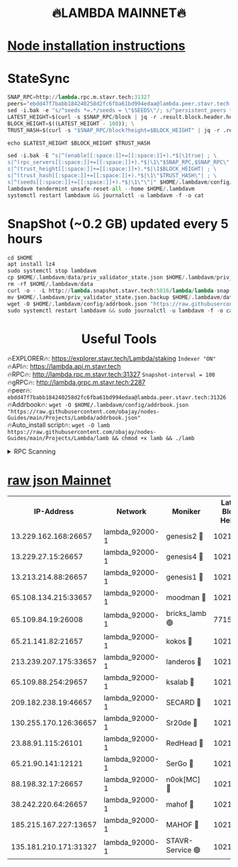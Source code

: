 <h1 align="center"> 🔥LAMBDA MAINNET🔥</h1>


[Node installation instructions](https://github.com/obajay/nodes-Guides/tree/main/Projects/Lambda)
=


# StateSync
```python
SNAP_RPC=http://lambda.rpc.m.stavr.tech:31327
peers="ebdd47f7babb184240258d2fc6fba61bd994edaa@lambda.peer.stavr.tech:31326" 
sed -i.bak -e "s/^seeds *=.*/seeds = \"$SEEDS\"/; s/^persistent_peers *=.*/persistent_peers = \"$PEERS\"/" $HOME/.lambdavm/config/config.toml
LATEST_HEIGHT=$(curl -s $SNAP_RPC/block | jq -r .result.block.header.height); \
BLOCK_HEIGHT=$((LATEST_HEIGHT - 100)); \
TRUST_HASH=$(curl -s "$SNAP_RPC/block?height=$BLOCK_HEIGHT" | jq -r .result.block_id.hash)

echo $LATEST_HEIGHT $BLOCK_HEIGHT $TRUST_HASH

sed -i.bak -E "s|^(enable[[:space:]]+=[[:space:]]+).*$|\1true| ; \
s|^(rpc_servers[[:space:]]+=[[:space:]]+).*$|\1\"$SNAP_RPC,$SNAP_RPC\"| ; \
s|^(trust_height[[:space:]]+=[[:space:]]+).*$|\1$BLOCK_HEIGHT| ; \
s|^(trust_hash[[:space:]]+=[[:space:]]+).*$|\1\"$TRUST_HASH\"| ; \
s|^(seeds[[:space:]]+=[[:space:]]+).*$|\1\"\"|" $HOME/.lambdavm/config/config.toml
lambdavm tendermint unsafe-reset-all --home $HOME/.lambdavm
systemctl restart lambdavm && journalctl -u lambdavm -f -o cat

```
# SnapShot (~0.2 GB) updated every 5 hours
```python
cd $HOME
apt install lz4
sudo systemctl stop lambdavm
cp $HOME/.lambdavm/data/priv_validator_state.json $HOME/.lambdavm/priv_validator_state.json.backup
rm -rf $HOME/.lambdavm/data
curl -o - -L http://lambda.snapshot.stavr.tech:5016/lambda/lambda-snap.tar.lz4 | lz4 -c -d - | tar -x -C $HOME/.lambdavm --strip-components 2
mv $HOME/.lambdavm/priv_validator_state.json.backup $HOME/.lambdavm/data/priv_validator_state.json
wget -O $HOME/.lambdavm/config/addrbook.json "https://raw.githubusercontent.com/obajay/nodes-Guides/main/Projects/Lambda/addrbook.json"
sudo systemctl restart lambdavm && sudo journalctl -u lambdavm -f -o cat
```
 <h1 align="center"> Useful Tools</h1>

🔥EXPLORER🔥:      https://explorer.stavr.tech/Lambda/staking	        `Indexer "ON"` \
🔥API🔥: 			 		 https://lambda.api.m.stavr.tech \
🔥RPC🔥:           http://lambda.rpc.m.stavr.tech:31327	              `Snapshot-interval = 100` \
🔥gRPC🔥:          http://lambda.grpc.m.stavr.tech:2287 \
🔥peer🔥:					 `ebdd47f7babb184240258d2fc6fba61bd994edaa@lambda.peer.stavr.tech:31326` \
🔥Addrbook🔥:    ```wget -O $HOME/.lambdavm/config/addrbook.json "https://raw.githubusercontent.com/obajay/nodes-Guides/main/Projects/Lambda/addrbook.json"``` \
🔥Auto_install script🔥: ```wget -O lamb https://raw.githubusercontent.com/obajay/nodes-Guides/main/Projects/Lambda/lamb && chmod +x lamb && ./lamb```


<details>
<summary>RPC Scanning</summary>

<h2 align="center"> We scan nodes in real time every 4 hours. And we provide the final result of RPC endpoints.
We cannot influence the operation of these nodes in any way. </h2>


```python
If Voting Power is higher than 0 --> then the Node is a validator of the network and may be subject to attack and be a potential threat to the chain.
```
```python
We marked such validators with a red symbol
```

</details>

[raw json Mainnet](https://rpc-check.lambm.stavr.tech/lambm/rpc-lambm-result.json)
=


<table><tr><th>IP-Address</th><th>Network</th><th>Moniker</th><th>Latest Block Height</th><th>Earliest Block Height</th><th>Catching Up</th><th>Voting Power</th><th>Scan Time</th></tr><tr><td>13.229.162.168:26657</td><td>lambda_92000-1</td><td>genesis2 🔴</td><td>10212348</td><td>1</td><td>False</td><td>16606838</td><td>2023-11-27T15:27:23.355384919UTC</td></tr><tr><td>13.229.27.15:26657</td><td>lambda_92000-1</td><td>genesis4 🔴</td><td>10212349</td><td>1</td><td>False</td><td>10131070</td><td>2023-11-27T15:27:26.341100185UTC</td></tr><tr><td>13.213.214.88:26657</td><td>lambda_92000-1</td><td>genesis1 🔴</td><td>10212350</td><td>1</td><td>False</td><td>107835</td><td>2023-11-27T15:27:27.624328441UTC</td></tr><tr><td>65.108.134.215:33657</td><td>lambda_92000-1</td><td>moodman 🔴</td><td>10212351</td><td>632001</td><td>False</td><td>1070005</td><td>2023-11-27T15:27:32.772949789UTC</td></tr><tr><td>65.109.84.19:26008</td><td>lambda_92000-1</td><td>bricks_lamb 🟢</td><td>7715743</td><td>7581001</td><td>False</td><td>0</td><td>2023-11-27T15:27:37.201449678UTC</td></tr><tr><td>65.21.141.82:21657</td><td>lambda_92000-1</td><td>kokos 🔴</td><td>10212350</td><td>7716001</td><td>False</td><td>546765</td><td>2023-11-27T15:27:30.027241056UTC</td></tr><tr><td>213.239.207.175:33657</td><td>lambda_92000-1</td><td>landeros 🔴</td><td>10212348</td><td>8136001</td><td>False</td><td>933925</td><td>2023-11-27T15:27:17.302378330UTC</td></tr><tr><td>65.109.88.254:29657</td><td>lambda_92000-1</td><td>ksalab 🔴</td><td>10212351</td><td>8715001</td><td>False</td><td>500408</td><td>2023-11-27T15:27:33.453019159UTC</td></tr><tr><td>209.182.238.19:46657</td><td>lambda_92000-1</td><td>SECARD 🔴</td><td>10212348</td><td>9443001</td><td>False</td><td>2092101</td><td>2023-11-27T15:27:22.409208874UTC</td></tr><tr><td>130.255.170.126:36657</td><td>lambda_92000-1</td><td>Sr20de 🔴</td><td>10212348</td><td>10014001</td><td>False</td><td>668678</td><td>2023-11-27T15:27:18.056979582UTC</td></tr><tr><td>23.88.91.115:26101</td><td>lambda_92000-1</td><td>RedHead 🔴</td><td>10212348</td><td>10112348</td><td>False</td><td>553202</td><td>2023-11-27T15:27:17.579316314UTC</td></tr><tr><td>65.21.90.141:12121</td><td>lambda_92000-1</td><td>SerGo 🔴</td><td>10212351</td><td>10112351</td><td>False</td><td>10501505</td><td>2023-11-27T15:27:33.800888891UTC</td></tr><tr><td>88.198.32.17:26657</td><td>lambda_92000-1</td><td>n0ok[MC] 🔴</td><td>10212351</td><td>10112351</td><td>False</td><td>1578630</td><td>2023-11-27T15:27:36.835114151UTC</td></tr><tr><td>38.242.220.64:26657</td><td>lambda_92000-1</td><td>mahof 🔴</td><td>10212347</td><td>10131001</td><td>False</td><td>770350</td><td>2023-11-27T15:27:12.607377568UTC</td></tr><tr><td>185.215.167.227:13657</td><td>lambda_92000-1</td><td>MAHOF 🔴</td><td>10212349</td><td>10134001</td><td>False</td><td>2051510</td><td>2023-11-27T15:27:26.670301353UTC</td></tr><tr><td>135.181.210.171:31327</td><td>lambda_92000-1</td><td>STAVR-Service 🟢</td><td>10212351</td><td>10211001</td><td>False</td><td>0</td><td>2023-11-27T15:27:32.419471312UTC</td></tr></table>
